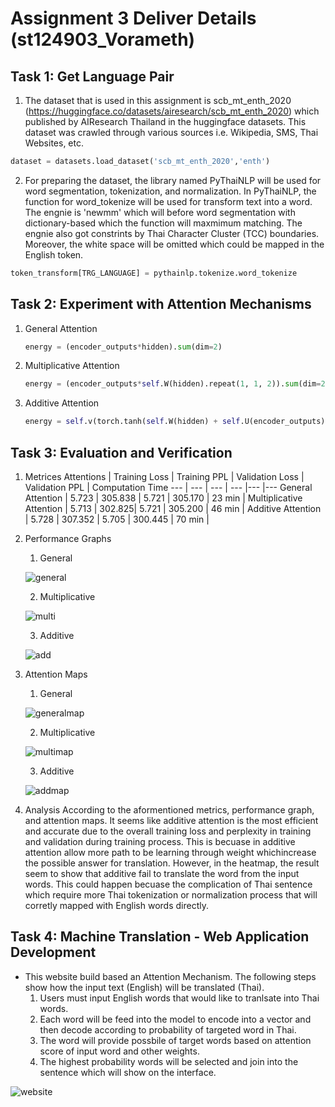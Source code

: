# Assignment 3 Deliver Details (st124903_Vorameth)


## Task 1: Get Language Pair
1. The dataset that is used in this assignment is scb_mt_enth_2020 (https://huggingface.co/datasets/airesearch/scb_mt_enth_2020) which published by AIResearch Thailand in the huggingface datasets. This dataset was crawled through various sources i.e. Wikipedia, SMS, Thai Websites, etc.

```python
dataset = datasets.load_dataset('scb_mt_enth_2020','enth')
```

2. For preparing the dataset, the library named PyThaiNLP will be used for word segmentation, tokenization, and normalization. In PyThaiNLP, the function for word_tokenize will be used for transform text into a word. The engnie is 'newmm' which will before word segmentation with dictionary-based which the function will maxmimum matching. The engnie also got constrints by Thai Character Cluster (TCC) boundaries. Moreover, the white space will be omitted which could be mapped in the English token.

```python
token_transform[TRG_LANGUAGE] = pythainlp.tokenize.word_tokenize
```
   

## Task 2: Experiment with Attention Mechanisms
1. General Attention
    ```python
    energy = (encoder_outputs*hidden).sum(dim=2)
    ```

2. Multiplicative Attention
    ```python
    energy = (encoder_outputs*self.W(hidden).repeat(1, 1, 2)).sum(dim=2)
    ```
3. Additive Attention 
    ```python
    energy = self.v(torch.tanh(self.W(hidden) + self.U(encoder_outputs))).squeeze(2)
    ```

## Task 3: Evaluation and Verification
1. Metrices
    Attentions | Training Loss | Training PPL | Validation Loss | Validation PPL | Computation Time
    --- | --- | --- | --- |--- |---
    General Attention | 5.723 | 305.838 | 5.721 | 305.170 | 23 min |
    Multiplicative Attention | 5.713 | 302.825| 5.721 | 305.200 | 46 min |
    Additive Attention | 5.728 | 307.352 | 5.705 | 300.445 | 70 min |

2. Performance Graphs
    1. General 
    
    ![general](https://github.com/MrWhiteC/Natural_Language_Understanding_AIT/blob/main/Assignment3/images/train_loss_general.png)

    2. Multiplicative 
    
    ![multi](https://github.com/MrWhiteC/Natural_Language_Understanding_AIT/blob/main/Assignment3/images/train_loss_multiplicative.png)

    3. Additive 
    
    ![add](https://github.com/MrWhiteC/Natural_Language_Understanding_AIT/blob/main/Assignment3/images/train_loss_additive.png)

3. Attention Maps
    1. General 
    
    ![generalmap](https://github.com/MrWhiteC/Natural_Language_Understanding_AIT/blob/main/Assignment3/images/heatmap_general.png)

    2. Multiplicative 
    
    ![multimap](https://github.com/MrWhiteC/Natural_Language_Understanding_AIT/blob/main/Assignment3/images/heatmap_multiplicative.png)

    3. Additive 
    
    ![addmap](https://github.com/MrWhiteC/Natural_Language_Understanding_AIT/blob/main/Assignment3/images/heatmap_additive.png)

4. Analysis
    According to the aformentioned metrics, performance graph, and attention maps. It seems like additive attention is the most efficient and accurate due to the overall training loss and perplexity in training and validation during training process. This is becuase in additive attention allow more path to be learning through weight whichincrease the possible answer for translation. However, in the heatmap, the result seem to show that additive fail to translate the word from the input words. This could happen becuase the complication of Thai sentence which require more Thai tokenization or normalization process that will corretly mapped with English words directly.


## Task 4: Machine Translation - Web Application Development

- This website build based an Attention Mechanism. The following steps show how the input text (English) will be translated (Thai).
    1. Users must input English words that would like to tranlsate into Thai words.
    2. Each word will be feed into the model to encode into a vector and then decode according to probability of targeted word in Thai.
    3. The word will provide possbile of target words based on attention score of input word and other weights. 
    4. The highest probability words will be selected and join into the sentence which will show on the interface.

![website](https://github.com/MrWhiteC/Natural_Language_Understanding_AIT/blob/main/Assignment3/images/a3_website.png)

    